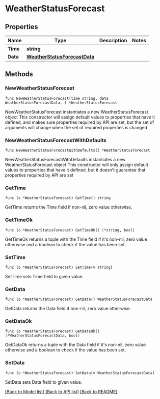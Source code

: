 # WeatherStatusForecast

## Properties

Name | Type | Description | Notes
------------ | ------------- | ------------- | -------------
**Time** | **string** |  | 
**Data** | [**WeatherStatusForecastData**](WeatherStatusForecastData.md) |  | 

## Methods

### NewWeatherStatusForecast

`func NewWeatherStatusForecast(time string, data WeatherStatusForecastData, ) *WeatherStatusForecast`

NewWeatherStatusForecast instantiates a new WeatherStatusForecast object
This constructor will assign default values to properties that have it defined,
and makes sure properties required by API are set, but the set of arguments
will change when the set of required properties is changed

### NewWeatherStatusForecastWithDefaults

`func NewWeatherStatusForecastWithDefaults() *WeatherStatusForecast`

NewWeatherStatusForecastWithDefaults instantiates a new WeatherStatusForecast object
This constructor will only assign default values to properties that have it defined,
but it doesn't guarantee that properties required by API are set

### GetTime

`func (o *WeatherStatusForecast) GetTime() string`

GetTime returns the Time field if non-nil, zero value otherwise.

### GetTimeOk

`func (o *WeatherStatusForecast) GetTimeOk() (*string, bool)`

GetTimeOk returns a tuple with the Time field if it's non-nil, zero value otherwise
and a boolean to check if the value has been set.

### SetTime

`func (o *WeatherStatusForecast) SetTime(v string)`

SetTime sets Time field to given value.


### GetData

`func (o *WeatherStatusForecast) GetData() WeatherStatusForecastData`

GetData returns the Data field if non-nil, zero value otherwise.

### GetDataOk

`func (o *WeatherStatusForecast) GetDataOk() (*WeatherStatusForecastData, bool)`

GetDataOk returns a tuple with the Data field if it's non-nil, zero value otherwise
and a boolean to check if the value has been set.

### SetData

`func (o *WeatherStatusForecast) SetData(v WeatherStatusForecastData)`

SetData sets Data field to given value.



[[Back to Model list]](../README.md#documentation-for-models) [[Back to API list]](../README.md#documentation-for-api-endpoints) [[Back to README]](../README.md)


